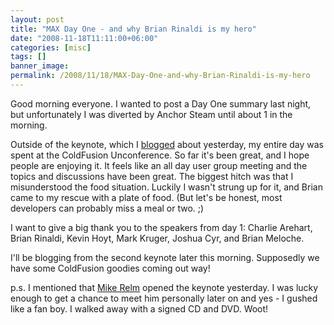 ```yaml
---
layout: post
title: "MAX Day One - and why Brian Rinaldi is my hero"
date: "2008-11-18T11:11:00+06:00"
categories: [misc]
tags: []
banner_image: 
permalink: /2008/11/18/MAX-Day-One-and-why-Brian-Rinaldi-is-my-hero
---
```


Good morning everyone. I wanted to post a Day One summary last night, but unfortunately I was diverted by Anchor Steam until about 1 in the morning. 

Outside of the keynote, which I <a href="http://www.raymondcamden.com/index.cfm/2008/11/17/MAX-Keynote-Liveblog">blogged</a> about yesterday, my entire day was spent at the ColdFusion Unconference. So far it's been great, and I hope people are enjoying it. It feels like an all day user group meeting and the topics and discussions have been great. The biggest hitch was that I misunderstood the food situation. Luckily I wasn't strung up for it, and Brian came to my rescue with a plate of food. (But let's be honest, most developers can probably miss a meal or two. ;) 

I want to give a big thank you to the speakers from day 1: Charlie Arehart, Brian Rinaldi, Kevin Hoyt, Mark Kruger, Joshua Cyr, and Brian Meloche. 

I'll be blogging from the second keynote later this morning. Supposedly we have some ColdFusion goodies coming out way!

p.s. I mentioned that <a href="http://www.mikerelm.com/">Mike Relm</a> opened the keynote yesterday. I was lucky enough to get a chance to meet him personally later on and yes - I gushed like a fan boy. I walked away with a signed CD and DVD. Woot!